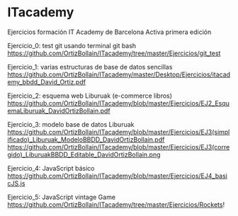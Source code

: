 ﻿# ITacademy
Ejercicios formación IT Academy de Barcelona Activa primera edición

Ejercicio_0: test git usando terminal git bash
https://github.com/OrtizBollain/ITacademy/tree/master/Ejercicios/git_test

Ejercicio_1: varias estructuras de base de datos sencillas
https://github.com/OrtizBollain/ITacademy/master/Desktop/Ejercicios/itacademy_bbdd_David_Ortiz.pdf

Ejercicio_2: esquema web Liburuak (e-commerce libros)
https://github.com/OrtizBollain/ITacademy/blob/master/Ejercicios/EJ2_EsquemaLiburuak_DavidOrtizBollain.pdf

Ejercicio_3: modelo base de datos Liburuak
https://github.com/OrtizBollain/ITacademy/blob/master/Ejercicios/EJ3(simplificado)_Liburuak_ModeloBBDD_DavidOrtizBollain.pdf
https://github.com/OrtizBollain/ITacademy/blob/master/Ejercicios/EJ3(corregido)_LiburuakBBDD_Editable_DavidOrtizBollain.png

Ejercicio_4: JavaScript básico
https://github.com/OrtizBollain/ITacademy/blob/master/Ejercicios/EJ4_basicJS.js

Ejercicio_5: JavaScript vintage Game
https://github.com/OrtizBollain/ITacademy/tree/master/Ejercicios/Rockets!

